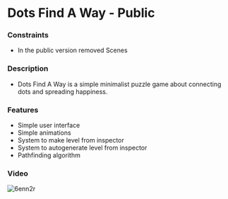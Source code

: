 # Dots Find A Way - Public  

### Constraints
- In the public version removed Scenes

### Description
- Dots  Find A Way is a simple minimalist puzzle game about connecting dots and spreading happiness.  

### Features
- Simple user interface 
- Simple animations
- System to make level from inspector
- System to autogenerate level from inspector
- Pathfinding algorithm

### Video

![6enn2r](https://user-images.githubusercontent.com/57986505/166305069-7a57d6cd-e5d2-47d3-9e45-868a82fdbd8e.gif)

